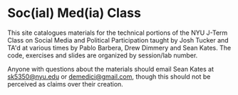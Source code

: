 # Soc(ial) Med(ia) Class
This site catalogues materials for the technical portions of the NYU J-Term Class on Social Media and Political Participation taught by Josh Tucker and TA'd at various times by Pablo Barbera, Drew Dimmery and Sean Kates. The code, exercises and slides are organized by session/lab number. 

Anyone with questions about the materials should email Sean Kates at sk5350@nyu.edu or demedici@gmail.com, though this should not be perceived as claims over their creation. 
